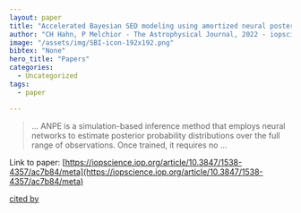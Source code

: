 ```yaml
---
layout: paper
title: "Accelerated Bayesian SED modeling using amortized neural posterior estimation"
author: "CH Hahn, P Melchior - The Astrophysical Journal, 2022 - iopscience.iop.org"
image: "/assets/img/SBI-icon-192x192.png"
bibtex: "None"
hero_title: "Papers"
categories:
  - Uncategorized
tags:
  - paper

---
```

>… ANPE is a simulation-based inference method that employs neural networks to estimate posterior probability distributions over the full range of observations. Once trained, it requires no …

Link to paper: [https://iopscience.iop.org/article/10.3847/1538-4357/ac7b84/meta](https://iopscience.iop.org/article/10.3847/1538-4357/ac7b84/meta)

[cited by](https://scholar.google.com/scholar?cites=5400080307781002287&as_sdt=2005&sciodt=0,5&hl=en&num=20)
